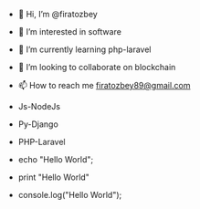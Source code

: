 - 👋 Hi, I’m @firatozbey
- 👀 I’m interested in software
- 🌱 I’m currently learning php-laravel
- 💞️ I’m looking to collaborate on blockchain
- 📫 How to reach me firatozbey89@gmail.com

- Js-NodeJs
- Py-Django
- PHP-Laravel

- echo "Hello World";
- print "Hello World"
- console.log("Hello World");
 
